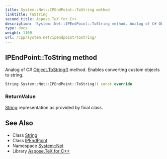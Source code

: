 ```yaml
---
title: System::Net::IPEndPoint::ToString method
linktitle: ToString
second_title: Aspose.TeX for C++
description: 'System::Net::IPEndPoint::ToString method. Analog of C# Object.ToString() method. Enables converting custom objects to string in C++.'
type: docs
weight: 1100
url: /cpp/system.net/ipendpoint/tostring/
---
```

## IPEndPoint::ToString method


Analog of C# [Object.ToString()](../../../system/object/tostring/) method. Enables converting custom objects to string.

```cpp
String System::Net::IPEndPoint::ToString() const override
```


### ReturnValue

[String](../../../system/string/) representation as provided by final class.

## See Also

* Class [String](../../../system/string/)
* Class [IPEndPoint](../)
* Namespace [System::Net](../../)
* Library [Aspose.TeX for C++](../../../)

